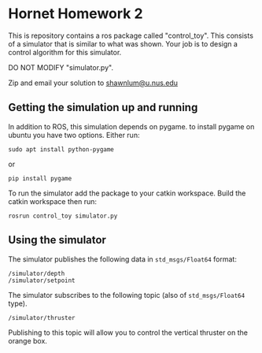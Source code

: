 # Hornet Homework 2

This is repository contains a ros package called "control_toy". This consists of a simulator that is similar to what was shown. Your job is to design a control algorithm for this simulator.

DO NOT MODIFY "simulator.py".

Zip and email your solution to shawnlum@u.nus.edu

## Getting the simulation up and running

In addition to ROS, this simulation depends on pygame. to install pygame on ubuntu you have two options. Either run:

```
sudo apt install python-pygame
```

or

```
pip install pygame
```

To run the simulator add the package to your catkin workspace. Build the catkin workspace then run:

```
rosrun control_toy simulator.py
```

## Using the simulator

The simulator publishes the following data in `std_msgs/Float64` format:

```
/simulator/depth
/simulator/setpoint
```

The simulator subscribes to the following topic (also of `std_msgs/Float64` type). 

```
/simulator/thruster
```
Publishing to this topic will allow you to control the vertical thruster on the orange box.
